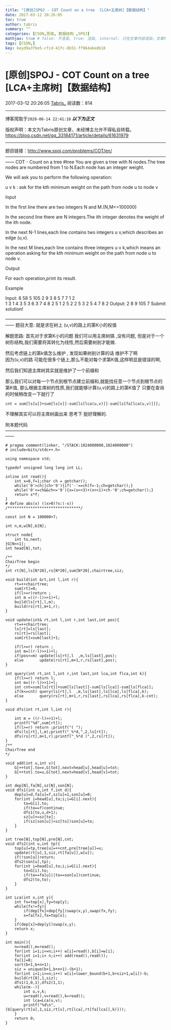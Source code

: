 ```yaml
---
title: "[原创]SPOJ - COT Count on a tree  [LCA+主席树]【数据结构】"
date: 2017-03-12 20:26:05
toc: true
author: tabris
summary: ""
categories: [CSDN,思维, 数据结构 ,SPOJ]
mathjax: true # false: 不渲染, true: 渲染, internal: 只在文章内部渲染，文章列表中不渲染
tags: [CSDN,]
key: keyd9a3fbe5-cfcd-41fc-8b51-ff964abedb18
---
```


# [原创]SPOJ - COT Count on a tree  [LCA+主席树]【数据结构】

2017-03-12 20:26:05  [Tabris_](https://me.csdn.net/qq_33184171) 阅读数：814

---

博客爬取于`2020-06-14 22:41:18`
***以下为正文***

版权声明：本文为Tabris原创文章，未经博主允许不得私自转载。
https://blog.csdn.net/qq_33184171/article/details/61631979

<!-- more -->

---

题目链接：http://www.spoj.com/problems/COT/en/
——————————————————————————————————————
COT - Count on a tree
 #tree
You are given a tree with N nodes.The tree nodes are numbered from 1 to N.Each node has an integer weight.

We will ask you to perform the following operation:

u v k : ask for the kth minimum weight on the path from node u to node v
 

Input

In the first line there are two integers N and M.(N,M<=100000)

In the second line there are N integers.The ith integer denotes the weight of the ith node.

In the next N-1 lines,each line contains two integers u v,which describes an edge (u,v).

In the next M lines,each line contains three integers u v k,which means an operation asking for the kth minimum weight on the path from node u to node v.

Output

For each operation,print its result.

Example

Input:
8 58 5
105 2 9 3 8 5 7 7
1 2        
1 3
1 4
3 5
3 6
3 7
4 8
2 5 1
2 5 2
2 5 3
2 5 4
7 8 2 
Output:
2
8
9
105
7 
 Submit solution!



——————————————————————————————————————
题目大意:
就是求在树上 (u,v)的路上的第K小的权值


解题思路:
首先对于求第K小的问题 我们可以用主席树搞 ,没有问题,
但是对于一个树形结构,我们需要将其转化为线性,然后需要树剖才能做.

然后考虑链上的第k值怎么维护 ,
发现如果树剖计算的话 维护不了啊  
因为(u,v)的路 可能在很多个链上,那么不能对每个求第K值,这样明显是错误的啊,

然后我们知道主席树其实就是维护了一个前缀和

那么我们可以对每一个节点到根节点建立前缀和,就能找任意一个节点到根节点的第K值,
那么根据主席树的性质,我们就能够计算(u,v)的路上的第K值了 
只要在查询的时候稍改变一下就行了
```
cnt = sum[ls[u]]+sum[ls[v]]-sum[ls[lca(u,v)]]-sum[ls[fa[lca(u,v)]]];
```
不理解其实可以将主席树画出来  思考下 挺好理解的.


附本题代码
——————————————————————————————————————
```
# pragma comment(linker, "/STACK:1024000000,1024000000")
# include<bits/stdc++.h>

using namespace std;

typedef unsigned long long int LL;

inline int read(){
    int x=0,f=1;char ch = getchar();
    while('0'>ch||ch>'9'){if('-'==ch)f=-1;ch=getchar();}
    while('0'<=ch&&ch<='9'){x=(x<<3)+(x<<1)+ch-'0';ch=getchar();}
    return x*f;
}
# define abs(x) ((x>0)?x:(-x))
/********************************/

const int N = 100000+7;

int n,m,w[N],b[N];

struct node{
    int to,next;
}G[N<<1];
int head[N],tot;

/**
ChairTree begin
*/
int rt[N],ls[N*20],rs[N*20],sum[N*20],chairtree,siz;

void build(int &rt,int l,int r){
    rt=++chairtree;
    sum[rt]=0;
    if(l>=r)return ;
    int m =((r-l)>>1)+l;
    build(ls[rt],l,m);
    build(rs[rt],m+1,r);
}

void update(int& rt,int l,int r,int last,int pos){
    rt=++chairtree;
    ls[rt]=ls[last];
    rs[rt]=rs[last];
    sum[rt]=sum[last]+1;

    if(l>=r) return ;
    int m=((r-l)>>1)+l;
    if(pos<=m) update(ls[rt],l  ,m,ls[last],pos);
    else       update(rs[rt],m+1,r,rs[last],pos);
}

int query(int rt,int l,int r,int last,int lca,int flca,int k){
    if(l>=r) return l;
    int m=((r-l)>>1)+l;
    int cnt=sum[ls[rt]]+sum[ls[last]]-sum[ls[lca]]-sum[ls[flca]];
    if(k<=cnt) query(ls[rt],l  ,m,ls[last],ls[lca],ls[flca],k);
    else       query(rs[rt],m+1,r,rs[last],rs[lca],rs[flca],k-cnt);
}

void dfs(int rt,int l,int r){

    int m = ((r-l)>>1)+l;
    printf("%d",sum[rt]);
    if(l>=r) return ;printf("( ");
    dfs(ls[rt],l,m);printf("_%*d,",2,ls[rt]);
    dfs(rs[rt],m+1,r);printf("_%*d )",2,rs[rt]);
}
/**
ChairTree end
*/

void add(int u,int v){
    G[++tot].to=v,G[tot].next=head[u],head[u]=tot;
    G[++tot].to=u,G[tot].next=head[v],head[v]=tot;
}

int dep[N],fa[N],sz[N],son[N];
void dfs1(int u,int f,int d){
    dep[u]=d,fa[u]=f,sz[u]=1,son[u]=0;
    for(int i=head[u],to;i;i=G[i].next){
        to=G[i].to;
        if(to==f)continue;
        dfs1(to,u,d+1);
        sz[u]+=sz[to];
        if(sz[son[u]]<sz[to])son[u]=to;
    }
}

int tree[N],top[N],pre[N],cnt;
void dfs2(int u,int tp){
    top[u]=tp,tree[u]=++cnt,pre[tree[u]]=u;
    update(rt[u],1,siz,rt[fa[u]],w[u]);
    if(!son[u])return;
    dfs2(son[u],tp);
    for(int i=head[u],to;i;i=G[i].next){
        to=G[i].to;
        if(to==fa[u]||to==son[u])continue;
        dfs2(to,to);
    }
}

int Lca(int x,int y){
    int fx=top[x],fy=top[y];
    while(fx!=fy){
        if(dep[fx]<dep[fy])swap(x,y),swap(fx,fy);
        x=fa[fx],fx=top[x];
    }
    if(dep[x]>dep[y])swap(x,y);
    return x;
}

int main(){
    n=read(),m=read();
    for(int i=1;i<=n;i++) w[i]=read(),b[i]=w[i];
    for(int i=1;i< n;i++) add(read(),read());
    fa[1]=0;
    sort(b+1,b+n+1);
    siz = unique(b+1,b+n+1)-(b+1);
    for(int i=1;i<=n;i++) w[i]=lower_bound(b+1,b+siz+1,w[i])-b;
    build(rt[0],1,siz);
    dfs1(1,0,1),dfs2(1,1);
    while(m--){
        int u,v,k;
        u=read(),v=read(),k=read();
        int lca=Lca(u,v);
        printf("%d\n",(b[query(rt[u],1,siz,rt[v],rt[lca],rt[fa[lca]],k)]));
    }
    return 0;
}
```
